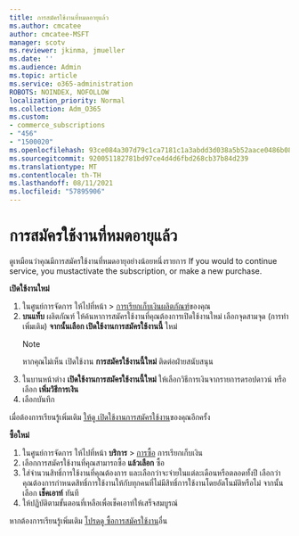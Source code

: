 ```yaml
---
title: การสมัครใช้งานที่หมดอายุแล้ว
ms.author: cmcatee
author: cmcatee-MSFT
manager: scotv
ms.reviewer: jkinma, jmueller
ms.date: ''
ms.audience: Admin
ms.topic: article
ms.service: o365-administration
ROBOTS: NOINDEX, NOFOLLOW
localization_priority: Normal
ms.collection: Adm_O365
ms.custom:
- commerce_subscriptions
- "456"
- "1500020"
ms.openlocfilehash: 93ce084a307d79c1ca7181c1a3abdd3d038a5b52aace0486b088cbc6ecb4ff57
ms.sourcegitcommit: 920051182781bd97ce4d4d6fbd268cb37b84d239
ms.translationtype: MT
ms.contentlocale: th-TH
ms.lasthandoff: 08/11/2021
ms.locfileid: "57895906"
---
```

# <a name="expired-subscription"></a>การสมัครใช้งานที่หมดอายุแล้ว

ดูเหมือนว่าคุณมีการสมัครใช้งานที่หมดอายุอย่างน้อยหนึ่งรายการ If you would to continue service, you mustactivate the subscription, or make a new purchase.
  
**เปิดใช้งานใหม่**
  
1. ในศูนย์การจัดการ ให้ไปที่หน้า \> [การเรียกเก็บเงินผลิตภัณฑ์](https://go.microsoft.com/fwlink/p/?linkid=842054)ของคุณ
2. **บนแท็บ** ผลิตภัณฑ์ ให้ค้นหาการสมัครใช้งานที่คุณต้องการเปิดใช้งานใหม่ เลือกจุดสามจุด (การทําเพิ่มเติม) **จากนั้นเลือก เปิดใช้งานการสมัครใช้งานนี้** ใหม่
    > [!NOTE]
    > หากคุณไม่เห็น เปิดใช้งาน **การสมัครใช้งานนี้ใหม่** ติดต่อฝ่ายสนับสนุน
3. ในบานหน้าต่าง **เปิดใช้งานการสมัครใช้งานนี้ใหม่** ให้เลือกวิธีการเงินจากรายการดรอปดาวน์ หรือเลือก **เพิ่มวิธีการเงิน**
4. เลือกบันทึก

เมื่อต้องการเรียนรู้เพิ่มเติม [ให้ดู เปิดใช้งานการสมัครใช้งาน](https://docs.microsoft.com/microsoft-365/commerce/subscriptions/reactivate-your-subscription)ของคุณอีกครั้ง

**ซื้อใหม่**
  
1. ในศูนย์การจัดการ ให้ไปที่หน้า **บริการ** \> [การซื้อ](https://go.microsoft.com/fwlink/p/?linkid=868433) การเรียกเก็บเงิน
2. เลือกการสมัครใช้งานที่คุณสามารถซื้อ **แล้วเลือก** ซื้อ
3. ใส่จํานวนสิทธิ์การใช้งานที่คุณต้องการ และเลือกว่าจะจ่ายในแต่ละเดือนหรือตลอดทั้งปี เลือกว่าคุณต้องการกําหนดสิทธิ์การใช้งานให้กับทุกคนที่ไม่มีสิทธิ์การใช้งานโดยอัตโนมัติหรือไม่ จากนั้นเลือก **เช็คเอาท์** ทันที
4. ให้ปฏิบัติตามขั้นตอนที่เหลือเพื่อเช็คเอาท์ให้เสร็จสมบูรณ์

หากต้องการเรียนรู้เพิ่มเติม [โปรดดู ซื้อการสมัครใช้งาน](https://docs.microsoft.com/microsoft-365/commerce/buy-another-subscription)อื่น